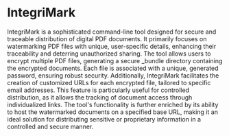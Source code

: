 # IntegriMark

IntegriMark is a sophisticated command-line tool designed for secure and traceable distribution of digital PDF documents. It primarily focuses on watermarking PDF files with unique, user-specific details, enhancing their traceability and deterring unauthorized sharing. The tool allows users to encrypt multiple PDF files, generating a secure _bundle directory containing the encrypted documents. Each file is associated with a unique, generated password, ensuring robust security. Additionally, IntegriMark facilitates the creation of customized URLs for each encrypted file, tailored to specific email addresses. This feature is particularly useful for controlled distribution, as it allows the tracking of document access through individualized links. The tool's functionality is further enriched by its ability to host the watermarked documents on a specified base URL, making it an ideal solution for distributing sensitive or proprietary information in a controlled and secure manner.